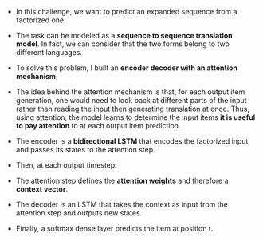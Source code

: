 * In this challenge, we want to predict an expanded sequence from a factorized one.
* The task can be modeled as a **sequence to sequence translation model**. In fact, we can consider that the two forms belong to two different languages.

* To solve this problem, I built an **encoder decoder with an attention mechanism**.

* The idea behind the attention mechanism is that, for each output item generation, one would need to look back at different parts of the input rather than reading the input then generating translation at once. Thus, using attention, the model learns to determine the input items **it is useful to pay attention** to at each output item prediction.

* The encoder is a **bidirectional LSTM** that encodes the factorized input and passes its states to the attention step.

* Then, at each output timestep:

* The attention step defines the **attention weights** and therefore a **context vector**.
* The decoder is an LSTM that takes the context as input from the attention step and outputs new states.
* Finally, a softmax dense layer predicts the item at position t.


